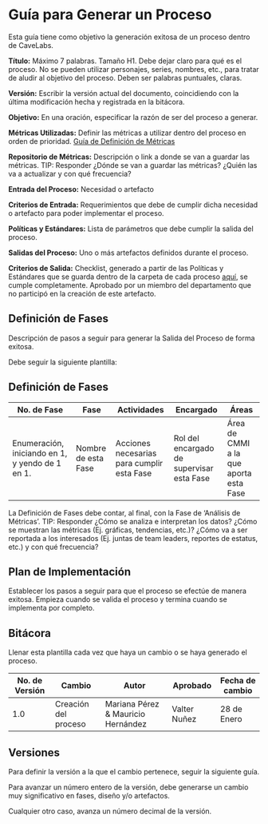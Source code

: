 # Guía para Generar un Proceso
Esta guía tiene como objetivo la generación exitosa de un proceso dentro de CaveLabs. 

**Título:** Máximo 7 palabras. Tamaño H1. Debe dejar claro para qué es el proceso. No se pueden utilizar personajes, series, nombres, etc., para tratar de aludir al objetivo del proceso. Deben ser palabras puntuales, claras. 

**Versión:** Escribir la versión actual del documento, coincidiendo con la última modificación hecha y registrada en la bitácora. 

**Objetivo:** En una oración, especificar la razón de ser del proceso a generar. 

**Métricas Utilizadas:** Definir las métricas a utilizar dentro del proceso en orden de prioridad. [Guía de Definición de Métricas](https://github.com/CaveLabs-1/Wiki/blob/master/MA/DefinicionMetricas.md)

**Repositorio de Métricas:** Descripción o link a donde se van a guardar las métricas. TIP: Responder ¿Dónde se van a guardar las métricas? ¿Quién las va a actualizar y con qué frecuencia? 

**Entrada del Proceso:** Necesidad o artefacto

**Criterios de Entrada:** Requerimientos que debe de cumplir dicha necesidad o artefacto para poder implementar el proceso. 

**Políticas y Estándares:** Lista de parámetros que debe cumplir la salida del proceso. 

**Salidas del Proceso:** Uno o más artefactos definidos durante el proceso. 

**Criterios de Salida:** Checklist, generado a partir de las Políticas y Estándares que se guarda dentro de la carpeta de cada proceso [aquí](https://drive.google.com/drive/u/0/folders/1zYdsvG2-zVUUX5eCkXI1yL2e3JN4CjUd), se cumple completamente. Aprobado por un miembro del departamento que no participó en la creación de este artefacto. 

## Definición de Fases
Descripción de pasos a seguir para generar la Salida del Proceso de forma exitosa. 

Debe seguir la siguiente plantilla: 

## Definición de Fases
No. de Fase | Fase | Actividades | Encargado | Áreas
------------|------|-------------|-----------| -----------------------------
Enumeración, iniciando en 1, y yendo de 1 en 1. | Nombre de esta Fase | Acciones necesarias para cumplir esta Fase | Rol del encargado de supervisar esta Fase | Área de CMMI a la que aporta esta Fase

La Definición de Fases debe contar, al final, con la Fase de ‘Análisis de Métricas’. 
TIP: Responder ¿Cómo se analiza e interpretan los datos? ¿Cómo se muestran las métricas (Ej. gráficas, tendencias, etc.)? ¿Cómo va a ser reportada a los interesados (Ej. juntas de team leaders, reportes de estatus, etc.) y con qué frecuencia?

## Plan de Implementación
Establecer los pasos a seguir para que el proceso se efectúe de manera exitosa. Empieza cuando se valida el proceso y termina cuando se implementa por completo. 

## Bitácora
Llenar esta plantilla cada vez que haya un cambio o se haya generado el proceso. 

No. de Versión | Cambio | Autor | Aprobado | Fecha de cambio
------------|------|-------------|-----------|-----------
1.0 |Creación del proceso | Mariana Pérez & Mauricio Hernández | Valter Nuñez | 28 de Enero

## Versiones
Para definir la versión a la que el cambio pertenece, seguir la siguiente guía. 

Para avanzar un número entero de la versión, debe generarse un cambio muy significativo en fases, diseño y/o artefactos.

Cualquier otro caso, avanza un número decimal de la versión. 
